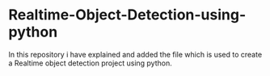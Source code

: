# Realtime-Object-Detection-using-python
In this repository i have explained and added the file which is used to create a Realtime object detection project using python.
